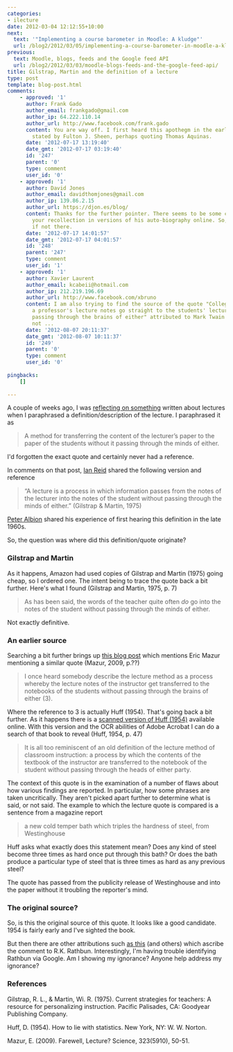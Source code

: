 ```yaml
---
categories:
- ilecture
date: 2012-03-04 12:12:55+10:00
next:
  text: '"Implementing a course barometer in Moodle: A kludge"'
  url: /blog2/2012/03/05/implementing-a-course-barometer-in-moodle-a-kludge/
previous:
  text: Moodle, blogs, feeds and the Google feed API
  url: /blog2/2012/03/03/moodle-blogs-feeds-and-the-google-feed-api/
title: Gilstrap, Martin and the definition of a lecture
type: post
template: blog-post.html
comments:
    - approved: '1'
      author: Frank Gado
      author_email: frankgado@gmail.com
      author_ip: 64.222.110.14
      author_url: http://www.facebook.com/frank.gado
      content: You are way off. I first heard this apothegm in the early 1950's. It was
        stated by Fulton J. Sheen, perhaps quoting Thomas Aquinas.
      date: '2012-07-17 13:19:40'
      date_gmt: '2012-07-17 03:19:40'
      id: '247'
      parent: '0'
      type: comment
      user_id: '0'
    - approved: '1'
      author: David Jones
      author_email: davidthomjones@gmail.com
      author_ip: 139.86.2.15
      author_url: https://djon.es/blog/
      content: Thanks for the further pointer. There seems to be some confirmation of
        your recollection in versions of his auto-biography online. So, a good step closer,
        if not there.
      date: '2012-07-17 14:01:57'
      date_gmt: '2012-07-17 04:01:57'
      id: '248'
      parent: '247'
      type: comment
      user_id: '1'
    - approved: '1'
      author: Xavier Laurent
      author_email: kcabeii@hotmail.com
      author_ip: 212.219.196.69
      author_url: http://www.facebook.com/xbruno
      content: I am also trying to find the source of the quote "College is a place where
        a professor's lecture notes go straight to the students' lecture notes, without
        passing through the brains of either" attributed to Mark Twain but maybe it is
        not ...
      date: '2012-08-07 20:11:37'
      date_gmt: '2012-08-07 10:11:37'
      id: '249'
      parent: '0'
      type: comment
      user_id: '0'
    
pingbacks:
    []
    
---
```

A couple of weeks ago, I was [reflecting on something](/blog2/2012/02/17/but-does-it-have-to-be-a-lecture/) written about lectures when I paraphrased a definition/description of the lecture. I paraphrased it as

> A method for transferring the content of the lecturer’s paper to the paper of the students without it passing through the minds of either.

I'd forgotten the exact quote and certainly never had a reference.

In comments on that post, [Ian Reid](http://www.facebook.com/profile.php?id=218800172) shared the following version and reference

> “A lecture is a process in which information passes from the notes of the lecturer into the notes of the student without passing through the minds of either.” (Gilstrap & Martin, 1975)

[Peter Albion](https://twitter.com/#!/palbion) shared his experience of first hearing this definition in the late 1960s.

So, the question was where did this definition/quote originate?

### Gilstrap and Martin

As it happens, Amazon had used copies of Gilstrap and Martin (1975) going cheap, so I ordered one. The intent being to trace the quote back a bit further. Here's what I found (Gilstrap and Martin, 1975, p. 7)

> As has been said, the words of the teacher quite often _do_ go into the notes of the student without passing through the minds of either.

Not exactly definitive.

### An earlier source

Searching a bit further brings up [this blog post](http://nanopolitan.blogspot.com.au/2009/01/better-more-effective-teaching.html) which mentions Eric Mazur mentioning a similar quote (Mazur, 2009, p.??)

> I once heard somebody describe the lecture method as a process whereby the lecture notes of the instructor get transferred to the notebooks of the students without passing through the brains of either (3).

Where the reference to 3 is actually Huff (1954). That's going back a bit further. As it happens there is a [scanned version of Huff (1954)](http://www.scribd.com/doc/8966002/Darrell-Huff-How-to-Lie-with-Statistics-1954) available online. With this version and the OCR abilities of Adobe Acrobat I can do a search of that book to reveal (Huff, 1954, p. 47)

> It is all too reminiscent of an old definition of the lecture method of classroom instruction: a process by which the contents of the textbook of the instructor are transferred to the notebook of the student without passing through the heads of either party.

The context of this quote is in the examination of a number of flaws about how various findings are reported. In particular, how some phrases are taken uncritically. They aren't picked apart further to determine what is said, or not said. The example to which the lecture quote is compared is a sentence from a magazine report

> a new cold temper bath which triples the hardness of steel, from Westinghouse

Huff asks what exactly does this statement mean? Does any kind of steel become three times as hard once put through this bath? Or does the bath produce a particular type of steel that is three times as hard as any previous steel?

The quote has passed from the publicity release of Westinghouse and into the paper without it troubling the reporter's mind.

### The original source?

So, is this the original source of this quote. It looks like a good candidate. 1954 is fairly early and I've sighted the book.

But then there are other attributions such [as this](http://www.aardvarkarchie.com/quotes/education2.htm) (and others) which ascribe the comment to R.K. Rathbun. Interestingly, I'm having trouble identifying Rathbun via Google. Am I showing my ignorance? Anyone help address my ignorance?

### References

Gilstrap, R. L., & Martin, Wi. R. (1975). Current strategies for teachers: A resource for personalizing instruction. Pacific Palisades, CA: Goodyear Publishing Company.

Huff, D. (1954). How to lie with statistics. New York, NY: W. W. Norton.

Mazur, E. (2009). Farewell, Lecture? Science, 323(5910), 50-51.